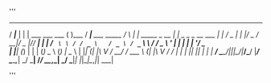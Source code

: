 '''
   ____      _ _                 _        ____                     _       _                 _                  
  / ___|___ | | | ___  ___  ___ ( )___   / ___|__ ___   _____     / \   __| |_   _____ _ __ | |_ _   _ _ __ ___ 
 | |   / _ \| | |/ _ \/ __|/ _ \|// __| | |   / _` \ \ / / _ \   / _ \ / _` \ \ / / _ \ '_ \| __| | | | '__/ _ \
 | |__| (_) | | | (_) \__ \ (_) | \__ \ | |__| (_| |\ V /  __/  / ___ \ (_| |\ V /  __/ | | | |_| |_| | | |  __/
  \____\___/|_|_|\___/|___/\___/  |___/  \____\__,_| \_/ \___| /_/   \_\__,_| \_/ \___|_| |_|\__|\__,_|_|  \___|
                                                                                                                

'''

